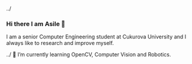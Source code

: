 ../ 
### Hi there I am Asile 👋

I am a senior Computer Engineering student at Cukurova University and I always like to research and improve myself. 

../
🌱 I’m currently learning OpenCV, Computer Vision and Robotics.
<!--
Here are some ideas to get you started:

- 🔭 I’m currently working on ...

- 👯 I’m looking to collaborate on ...
- 🤔 I’m looking for help with ...
- 💬 Ask me about ...
- 📫 How to reach me: ...
- 😄 Pronouns: ...
- ⚡ Fun fact: ...
--!>
